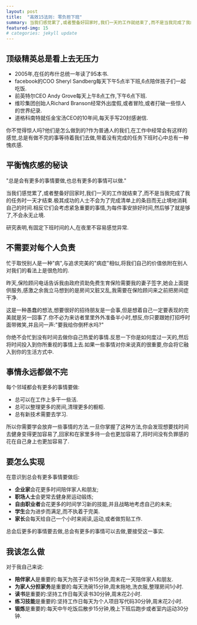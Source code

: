 ```yaml
---
layout: post
title:  "高效15法则: 零负担下班"
summary: 当我们感觉累了,或者整备好回家时,我们一天的工作就结束了,而不是当我完成了我的任务时一天才结束.
featured-img: 15
# categories: jekyll update
---
```

## 顶级精英总是看上去无压力 ##

* 2005年,在任的布什总统一年读了95本书.
* facebook的COO Sheryl Sandberg每天下午5点半下班,6点陪伴孩子们一起吃饭.
* 前英特尔CEO Andy Grove每天上午8点工作,下午6点下班.
* 维珍集团创始人Richard Branson经常外出度假,或者冒险,或者打破一些惊人的世界纪录.
* 道格科南特就任金宝汤CEO的10年间,每天手写20封感谢信.

你不觉得惊人吗?他们是怎么做到的?作为普通人的我们,在工作中经常会有这样的感觉,总是有做不完的事等待着我们去做,带着没有完成的任务下班时心中总有一种愧疚感.

## 平衡愧疚感的秘诀 ##

"总是会有更多的事情要做,也总有更多的事情可以做."

当我们感觉累了,或者整备好回家时,我们一天的工作就结束了,而不是当我完成了我的任务时一天才结束.极其成功的人士不会为了完成清单上的条目而无止境地消耗自己的时间.相反它们会考虑紧急重要的事情,为每件事安排好时间,然后够了就是够了,不会永无止境.

研究表明,有固定下班时间的人,在夜里不容易感觉异常.

## 不需要对每个人负责 ##

忙于取悦别人是一种"病",与追求完美的"病症"相似,将我们自己的价值依附在别人对我们的看法上是很危险的.

昨天,保险顾问电话告诉我由政府资助免费生育保险需要我的妻子签字,她会上面提供服务,感激之余我立马想到的是房间又脏又乱,我需要在保险顾问来之前把房间症干净.

这是一种愚蠢的想法,想要很好的招待朋友是一会事,但是想着自己一定要表现的完美就是另一回事了.你不必为来访者里里外外准备半小时,想反,你只要跟她打招呼时面带微笑,并且问一声:"要我给你倒杯水吗?"

你绝不会忙到没有时间去做你自己热爱的事情.反思一下你是如何度过一天的,然后将时间投入到你所重视的事情上去.如果一些事情对你来说真的很重要,你会将它融入到你的生活方式中.

## 事情永远都做不完 ##

每个邻域都会有更多的事情要做:
  
  * 总可以在工作上多干一些活.
  * 总可以整理更多的房间,清理更多的橱柜.
  * 总有新技术需要去学习.
  
所以你需要学会放弃一些事情的方法.一旦你掌握了这种方法,你会发现想要找时间去健身变得更加容易了,回家和在家里多待一会也更加容易了,将时间没有负罪感的花在自己身上也更加容易了.

## 要怎么实现 ##

在意识到总会有更多事情要做后:

  * **企业家**会花更多时间陪伴家人和朋友;
  * **职场人士**会更常去健身房运动锻炼;
  * **自由职业者**会花更多的时间学习新的技能,并且战略地考虑自己的未来;
  * **学生**会为进步而满足,而不执着于完美.
  * **家长**会每天给自己一个小时来阅读,运动,或者做剪贴工作.

总会后更多的事情要去做,总会有更多的事情可以去做,要接受这一事实.
  
## 我该怎么做 ##

对于我自己来说:

  * **陪伴家人**是重要的:每天为孩子读书15分钟,周末花一天陪伴家人和朋友.
  * **为家人分担家务**是重要的:每天洗碗15分钟,周末拖地,洗衣服,整理房间1小时.
  * **读书**是重要的:坚持工作日每天读书30分钟,周末花2小时.
  * **练习技能**是重要的:坚持工作日每天为个人项目写代码30分钟,周末花2小时.
  * **锻炼**是重要的:每天中午吃饭后散步15分钟,晚上下班后跑步或者室内运动30分钟.
